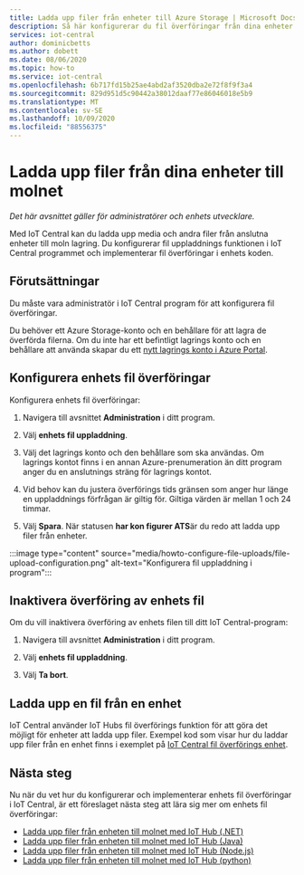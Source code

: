 ```yaml
---
title: Ladda upp filer från enheter till Azure Storage | Microsoft Docs
description: Så här konfigurerar du fil överföringar från dina enheter till molnet. När du har konfigurerat fil överföringar ska du implementera fil överföringar på dina enheter.
services: iot-central
author: dominicbetts
ms.author: dobett
ms.date: 08/06/2020
ms.topic: how-to
ms.service: iot-central
ms.openlocfilehash: 6b717fd15b25ae4abd2af3520dba2e72f8f9f3a4
ms.sourcegitcommit: 829d951d5c90442a38012daaf77e86046018e5b9
ms.translationtype: MT
ms.contentlocale: sv-SE
ms.lasthandoff: 10/09/2020
ms.locfileid: "88556375"
---
```

# <a name="upload-files-from-your-devices-to-the-cloud"></a>Ladda upp filer från dina enheter till molnet

*Det här avsnittet gäller för administratörer och enhets utvecklare.*

Med IoT Central kan du ladda upp media och andra filer från anslutna enheter till moln lagring. Du konfigurerar fil uppladdnings funktionen i IoT Central programmet och implementerar fil överföringar i enhets koden.

## <a name="prerequisites"></a>Förutsättningar

Du måste vara administratör i IoT Central program för att konfigurera fil överföringar.

Du behöver ett Azure Storage-konto och en behållare för att lagra de överförda filerna. Om du inte har ett befintligt lagrings konto och en behållare att använda skapar du ett [nytt lagrings konto i Azure Portal](https://ms.portal.azure.com/#create/Microsoft.StorageAccount-ARM).

## <a name="configure-device-file-uploads"></a>Konfigurera enhets fil överföringar

Konfigurera enhets fil överföringar:

1. Navigera till avsnittet **Administration** i ditt program.

1. Välj **enhets fil uppladdning**.

1. Välj det lagrings konto och den behållare som ska användas. Om lagrings kontot finns i en annan Azure-prenumeration än ditt program anger du en anslutnings sträng för lagrings kontot.

1. Vid behov kan du justera överförings tids gränsen som anger hur länge en uppladdnings förfrågan är giltig för. Giltiga värden är mellan 1 och 24 timmar.

1. Välj **Spara**. När statusen **har kon figurer ATS**är du redo att ladda upp filer från enheter.

:::image type="content" source="media/howto-configure-file-uploads/file-upload-configuration.png" alt-text="Konfigurera fil uppladdning i program":::

## <a name="disable-device-file-uploads"></a>Inaktivera överföring av enhets fil

Om du vill inaktivera överföring av enhets filen till ditt IoT Central-program:

1. Navigera till avsnittet **Administration** i ditt program.

1. Välj **enhets fil uppladdning**.

1. Välj **Ta bort**.

## <a name="upload-a-file-from-a-device"></a>Ladda upp en fil från en enhet

IoT Central använder IoT Hubs fil överförings funktion för att göra det möjligt för enheter att ladda upp filer. Exempel kod som visar hur du laddar upp filer från en enhet finns i exemplet på [IoT Central fil överförings enhet](https://docs.microsoft.com/samples/iot-for-all/iotc-file-upload-device/iotc-file-upload-device/).

## <a name="next-steps"></a>Nästa steg

Nu när du vet hur du konfigurerar och implementerar enhets fil överföringar i IoT Central, är ett föreslaget nästa steg att lära sig mer om enhets fil överföringar:

- [Ladda upp filer från enheten till molnet med IoT Hub (.NET)](../../iot-hub/iot-hub-csharp-csharp-file-upload.md)
- [Ladda upp filer från enheten till molnet med IoT Hub (Java)](../../iot-hub/iot-hub-java-java-file-upload.md)
- [Ladda upp filer från enheten till molnet med IoT Hub (Node.js)](../../iot-hub/iot-hub-node-node-file-upload.md)
- [Ladda upp filer från enheten till molnet med IoT Hub (python)](../../iot-hub/iot-hub-python-python-file-upload.md)
